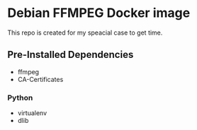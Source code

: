# Debian FFMPEG Docker image

This repo is created for my speacial case to get time. 

## Pre-Installed Dependencies
* ffmpeg
* CA-Certificates

### Python
* virtualenv
* dlib 
